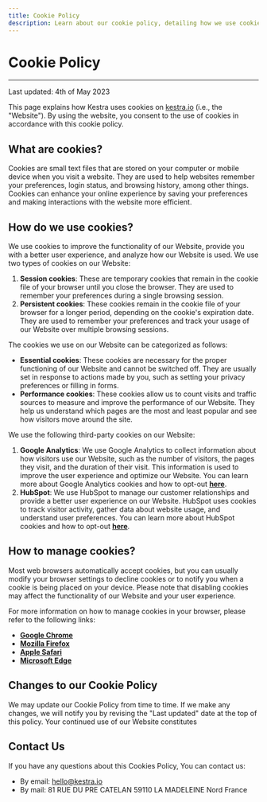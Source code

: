 ```yaml
---
title: Cookie Policy
description: Learn about our cookie policy, detailing how we use cookies to enhance your experience, and improve our website's functionality and performance
---
```


# Cookie Policy
-----------------

Last updated: 4th of May 2023

This page explains how Kestra uses cookies on [kestra.io](http://kestra.io) (i.e., the "Website"). By using the website, you consent to the use of cookies in accordance with this cookie policy.

## What are cookies?

Cookies are small text files that are stored on your computer or mobile device when you visit a website. They are used to help websites remember your preferences, login status, and browsing history, among other things. Cookies can enhance your online experience by saving your preferences and making interactions with the website more efficient.

## How do we use cookies?

We use cookies to improve the functionality of our Website, provide you with a better user experience, and analyze how our Website is used. We use two types of cookies on our Website:

1.  **Session cookies**: These are temporary cookies that remain in the cookie file of your browser until you close the browser. They are used to remember your preferences during a single browsing session.
2.  **Persistent cookies**: These cookies remain in the cookie file of your browser for a longer period, depending on the cookie's expiration date. They are used to remember your preferences and track your usage of our Website over multiple browsing sessions.

The cookies we use on our Website can be categorized as follows:

-   **Essential cookies**: These cookies are necessary for the proper functioning of our Website and cannot be switched off. They are usually set in response to actions made by you, such as setting your privacy preferences or filling in forms.
-   **Performance cookies**: These cookies allow us to count visits and traffic sources to measure and improve the performance of our Website. They help us understand which pages are the most and least popular and see how visitors move around the site.

We use the following third-party cookies on our Website:

1.  **Google Analytics**: We use Google Analytics to collect information about how visitors use our Website, such as the number of visitors, the pages they visit, and the duration of their visit. This information is used to improve the user experience and optimize our Website. You can learn more about Google Analytics cookies and how to opt-out **[here](https://tools.google.com/dlpage/gaoptout)**.
2.  **HubSpot**: We use HubSpot to manage our customer relationships and provide a better user experience on our Website. HubSpot uses cookies to track visitor activity, gather data about website usage, and understand user preferences. You can learn more about HubSpot cookies and how to opt-out **[here](https://knowledge.hubspot.com/reports/what-cookies-does-hubspot-set-in-a-visitor-s-browser)**.

## How to manage cookies?

Most web browsers automatically accept cookies, but you can usually modify your browser settings to decline cookies or to notify you when a cookie is being placed on your device. Please note that disabling cookies may affect the functionality of our Website and your user experience.

For more information on how to manage cookies in your browser, please refer to the following links:

-   **[Google Chrome](https://support.google.com/chrome/answer/95647)**
-   **[Mozilla Firefox](https://support.mozilla.org/en-US/kb/enable-and-disable-cookies-website-preferences)**
-   **[Apple Safari](https://support.apple.com/guide/safari/manage-cookies-and-website-data-sfri11471/mac)**
-   **[Microsoft Edge](https://support.microsoft.com/en-us/help/4468242/microsoft-edge-browsing-data-and-privacy)**

## Changes to our Cookie Policy

We may update our Cookie Policy from time to time. If we make any changes, we will notify you by revising the "Last updated" date at the top of this policy. Your continued use of our Website constitutes


## Contact Us
If you have any questions about this Cookies Policy, You can contact us:
- By email: [hello@kestra.io](mailto:hello@kestra.io)
- By mail: 81 RUE DU PRE CATELAN 59110 LA MADELEINE Nord France
